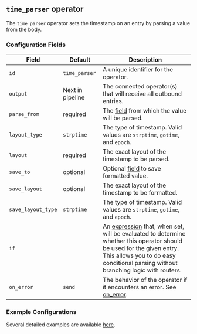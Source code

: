 ## `time_parser` operator

The `time_parser` operator sets the timestamp on an entry by parsing a value from the body.

### Configuration Fields

| Field              | Default          | Description |
| ---                | ---              | ---         |
| `id`               | `time_parser`    | A unique identifier for the operator. |
| `output`           | Next in pipeline | The connected operator(s) that will receive all outbound entries. |
| `parse_from`       | required         | The [field](../types/field.md) from which the value will be parsed. |
| `layout_type`      | `strptime`       | The type of timestamp. Valid values are `strptime`, `gotime`, and `epoch`. |
| `layout`           | required         | The exact layout of the timestamp to be parsed. |
| `save_to`          | optional         | Optional [field](../types/field.md) to save formatted value. |
| `save_layout`      | optional         | The exact layout of the timestamp to be formatted. |
| `save_layout_type` | `strptime`       | The type of timestamp. Valid values are `strptime`, `gotime`, and `epoch`. |
| `if`               |                  | An [expression](../types/expression.md) that, when set, will be evaluated to determine whether this operator should be used for the given entry. This allows you to do easy conditional parsing without branching logic with routers. |
| `on_error`         | `send`           | The behavior of the operator if it encounters an error. See [on_error](../types/on_error.md). |


### Example Configurations

Several detailed examples are available [here](../types/timestamp.md).
